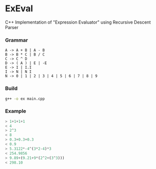 # ExEval
C++ Implementation of "Expression Evaluator" using Recursive Descent Parser

### Grammar
```text
A -> A + B | A - B
B -> B * C | B / C
C -> C ^ D
D -> ( A ) | E | -E
E -> I | I.I
I -> N | N I
N -> 0 | 1 | 2 | 3 | 4 | 5 | 6 | 7 | 8 | 9
```

### Build
```bash
g++ -o ex main.cpp
```

### Example
```javascript
> 1+1+1+1
< 4
> 2^3
< 8
> 0.3+0.3+0.3
< 0.9
> 5.3122*-4^(3*2-4)*3
< 254.9856
> 9.89+(9.21+9*(2^2+(3^3)))
< 298.10
```
